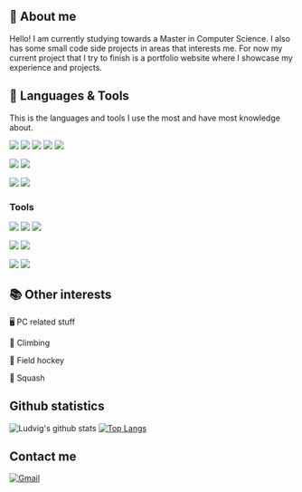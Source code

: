 ## :notebook: About me
Hello! I am currently studying towards a Master in Computer Science. I also has some small code side projects in areas that interests me. 
For now my current project that I try to finish is a portfolio website where I showcase my experience and projects.


## :rocket: Languages & Tools
This is the languages and tools I use the most and have most knowledge about.

<!-- Simple-icons 
  Space - %20
  Simple layout without icon
    ![](https://img.shields.io/badge/Editor%20-Visual%20Studio%20Code-red)
  Simple layout with icon
    ![](https://img.shields.io/static/v1?label=Editor&message=Visual%20Studio%20Code&color=red&style=flat&logo=visualstudiocode)
-->

[![](https://img.shields.io/static/v1?label=Code&message=React&color=darkgreen&style=flat&logo=react&logoColor=white)](https://reactjs.org) <!-- React -->
[![](https://img.shields.io/static/v1?label=Code&message=Java&color=darkgreen&style=flat&logo=Java)](https://www.java.com/en/) <!-- Java -->
[![](https://img.shields.io/static/v1?label=Code&message=Kotlin&color=darkgreen&style=flat&logo=kotlin&logoColor=white)](https://kotlinlang.org/) <!-- Kotlin -->
[![](https://img.shields.io/static/v1?label=Code&message=Javascript&color=darkgreen&style=flat&logo=javascript&logoColor=white)](https://www.javascript.com/) <!-- Javascript -->
[![](https://img.shields.io/static/v1?label=Code&message=Typescript&color=darkgreen&style=flat&logo=typescript&logoColor=white)](https://www.typescriptlang.org/)<!-- TypeScript -->

[![](https://img.shields.io/static/v1?label=Code&message=Flutter&color=orange&style=flat&logo=Flutter&logoColor=white)](https://flutter.dev/) <!-- Flutter -->
[![](https://img.shields.io/static/v1?label=Code&message=Dart&color=orange&style=flat&logo=Dart&logoColor=white)](https://dart.dev/) <!-- Dart -->

[![](https://img.shields.io/static/v1?label=Database&message=MySQL&color=blue&style=flat&logo=mysql&logoColor=white)](https://www.mysql.com/)<!-- MySql -->
[![](https://img.shields.io/static/v1?label=Database&message=PostGreSQL&color=blue&style=flat&logo=postgresql&logoColor=white)](https://www.postgresql.org/) <!-- Postgresql -->
### Tools

[![](https://img.shields.io/static/v1?label=Editor&message=Visual%20Studio%20Code&color=darkred&style=flat&logo=visualstudiocode)](https://code.visualstudio.com/)<!-- VS Code -->
[![](https://img.shields.io/static/v1?label=Editor&message=Intellij&color=darkred&style=flat&logo=intellijidea)](https://www.jetbrains.com/idea/)<!-- Intellij -->
[![](https://img.shields.io/static/v1?label=Editor&message=Android%20Studio&color=darkred&style=flat&logo=Android%20Studio&logoColor=white)](https://developer.android.com/studio) <!-- Android Studio -->

[![](https://img.shields.io/static/v1?label=Tools&message=Git&color=lightblue&style=flat&logo=git&logoColor=white)](https://git-scm.com/) <!-- Git -->
[![](https://img.shields.io/static/v1?label=Shell&message=Bash&color=lightgreen&style=flat&logo=gnubash&logoColor=white)](https://www.gnu.org/software/bash/) <!-- Bash -->

[![](https://img.shields.io/static/v1?label=OS&message=Linux&color=purple&style=flat&logo=linux&logoColor=white)](https://kubuntu.org/) <!-- Linux -->
[![](https://img.shields.io/static/v1?label=OS&message=Windows&color=purple&style=flat&logo=windows)](https://www.microsoft.com/en-us/windows/) <!-- Windows -->

## :books: Other interests 
:desktop_computer: PC related stuff

:climbing: Climbing

:field_hockey: Field hockey

:tennis: Squash

## Github statistics
![Ludvig's github stats](https://github-readme-stats.vercel.app/api?username=luigi989&show_icons=true&include_all_commits=true&theme=merko)
[![Top Langs](https://github-readme-stats.vercel.app/api/top-langs/?username=luigi989&layout=compact&hide=css,sass&theme=merko)](https://github.com/luigi989/github-readme-stats)

## Contact me
[![Gmail](https://img.shields.io/badge/Gmail-D14836?style=for-the-badge&logo=gmail&logoColor=white)](mailto:ludde.lindahl@gmail.com) <!-- Gmail -->
